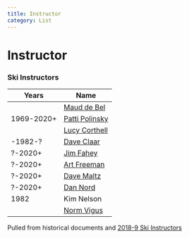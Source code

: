 ```yaml
---
title: Instructor
category: List
---
```

# Instructor

### Ski Instructors

| Years   | Name
| ---     | ---
|         | [Maud de Bel](Maud-de-Bel)
| 1969-2020+ | [Patti Polinsky](Patti-Polinsky)
|         | [Lucy Corthell](Lucy-Corthell)
| -1982-? | [Dave Claar](Dave-Claar)
| ?-2020+ | [Jim Fahey](Jim-Fahey)
| ?-2020+ | [Art Freeman](Art-Freeman)
| ?-2020+ | [Dave Maltz](Dave-Maltz)
| ?-2020+ | [Dan Nord](Dan-Nord)
| 1982    | Kim Nelson
|         | [Norm Vigus](Norm-Vigus)

Pulled from historical documents and [2018-9 Ski Instructors](https://docs.google.com/spreadsheets/d/17iqcST5BUPSt3xoypotYMjYOqoiOPt7j3_1YT6zyi5U/edit#gid=0)
